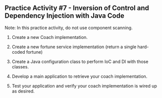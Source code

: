 ## Practice Activity #7 - Inversion of Control and Dependency Injection with Java Code     

  Note: In this practice activity, do not use component scanning.

1. Create a new Coach implementation.   

2. Create a new fortune service implementation (return a single hard-coded fortune)

3. Create a Java configuration class to perform IoC and DI with those classes.

4. Develop a main application to retrieve your coach implementation.   

5. Test your application and verify your coach implementation is wired up as desired.       
